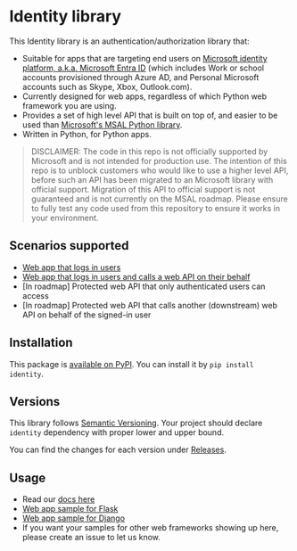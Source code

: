 # Identity library

<!-- The following summary is reused in, and needs to be in-sync with, the docs/index.rst -->
This Identity library is an authentication/authorization library that:

* Suitable for apps that are targeting end users on
  [Microsoft identity platform, a.k.a. Microsoft Entra ID](https://learn.microsoft.com/en-us/azure/active-directory/develop/v2-overview)
  (which includes Work or school accounts provisioned through Azure AD,
  and Personal Microsoft accounts such as Skype, Xbox, Outlook.com).
* Currently designed for web apps,
  regardless of which Python web framework you are using.
* Provides a set of high level API that is built on top of, and easier to be used than
  [Microsoft's MSAL Python library](https://github.com/AzureAD/microsoft-authentication-library-for-python).
* Written in Python, for Python apps.

> DISCLAIMER: The code in this repo is not officially supported by Microsoft and is not intended for production use.
> The intention of this repo is to unblock customers who would like to use a higher level API,
> before such an API has been migrated to an Microsoft library with official support. Migration of this API to official support is not guaranteed and is not currently on the MSAL roadmap.
> Please ensure to fully test any code used from this repository to ensure it works in your environment.

## Scenarios supported

* [Web app that logs in users](https://identity-library.readthedocs.io/en/latest/#web-app-that-logs-in-users)
* [Web app that logs in users and calls a web API on their behalf](https://identity-library.readthedocs.io/en/latest/#web-app-that-logs-in-users-and-calls-a-web-api-on-their-behalf)
* [In roadmap] Protected web API that only authenticated users can access
* [In roadmap] Protected web API that calls another (downstream) web API on behalf of the signed-in user

## Installation

This package is [available on PyPI](https://pypi.org/project/identity/).
You can install it by `pip install identity`.

## Versions

This library follows [Semantic Versioning](http://semver.org/).
Your project should declare `identity` dependency with proper lower and upper bound.

You can find the changes for each version under
[Releases](https://github.com/rayluo/identity/releases).


## Usage

* Read our [docs here](https://identity-library.readthedocs.io/en/latest/)
* [Web app sample for Flask](https://github.com/Azure-Samples/ms-identity-python-webapp)
* [Web app sample for Django](https://github.com/Azure-Samples/ms-identity-python-webapp-django)
* If you want your samples for other web frameworks showing up here,
  please create an issue to let us know.


